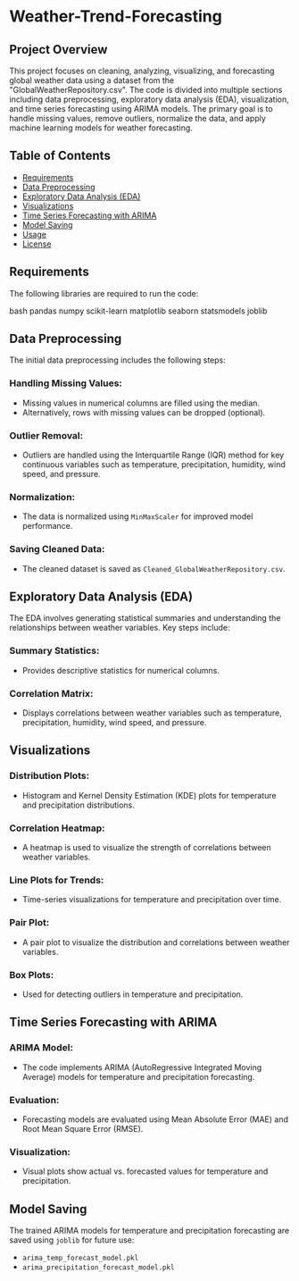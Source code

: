 # Weather-Trend-Forecasting

 ## Project Overview
This project focuses on cleaning, analyzing, visualizing, and forecasting global weather data using a dataset from the "GlobalWeatherRepository.csv". The code is divided into multiple sections including data preprocessing, exploratory data analysis (EDA), visualization, and time series forecasting using ARIMA models. The primary goal is to handle missing values, remove outliers, normalize the data, and apply machine learning models for weather forecasting.


## Table of Contents
- [Requirements](#requirements)
- [Data Preprocessing](#data-preprocessing)
- [Exploratory Data Analysis (EDA)](#exploratory-data-analysis-eda)
- [Visualizations](#visualizations)
- [Time Series Forecasting with ARIMA](#time-series-forecasting-with-arima)
- [Model Saving](#model-saving)
- [Usage](#usage)
- [License](#license)

## Requirements
The following libraries are required to run the code:

bash
pandas
numpy
scikit-learn
matplotlib
seaborn
statsmodels
joblib  

## Data Preprocessing
The initial data preprocessing includes the following steps:

### Handling Missing Values:
- Missing values in numerical columns are filled using the median.
- Alternatively, rows with missing values can be dropped (optional).

### Outlier Removal:
- Outliers are handled using the Interquartile Range (IQR) method for key continuous variables such as temperature, precipitation, humidity, wind speed, and pressure.

### Normalization:
- The data is normalized using `MinMaxScaler` for improved model performance.

### Saving Cleaned Data:
- The cleaned dataset is saved as `Cleaned_GlobalWeatherRepository.csv`.

## Exploratory Data Analysis (EDA)
The EDA involves generating statistical summaries and understanding the relationships between weather variables. Key steps include:

### Summary Statistics:
- Provides descriptive statistics for numerical columns.

### Correlation Matrix:
- Displays correlations between weather variables such as temperature, precipitation, humidity, wind speed, and pressure.

## Visualizations

### Distribution Plots:
- Histogram and Kernel Density Estimation (KDE) plots for temperature and precipitation distributions.

### Correlation Heatmap:
- A heatmap is used to visualize the strength of correlations between weather variables.

### Line Plots for Trends:
- Time-series visualizations for temperature and precipitation over time.

### Pair Plot:
- A pair plot to visualize the distribution and correlations between weather variables.

### Box Plots:
- Used for detecting outliers in temperature and precipitation.

## Time Series Forecasting with ARIMA

### ARIMA Model:
- The code implements ARIMA (AutoRegressive Integrated Moving Average) models for temperature and precipitation forecasting.

### Evaluation:
- Forecasting models are evaluated using Mean Absolute Error (MAE) and Root Mean Square Error (RMSE).

### Visualization:
- Visual plots show actual vs. forecasted values for temperature and precipitation.

## Model Saving
The trained ARIMA models for temperature and precipitation forecasting are saved using `joblib` for future use:

- `arima_temp_forecast_model.pkl`
- `arima_precipitation_forecast_model.pkl`
